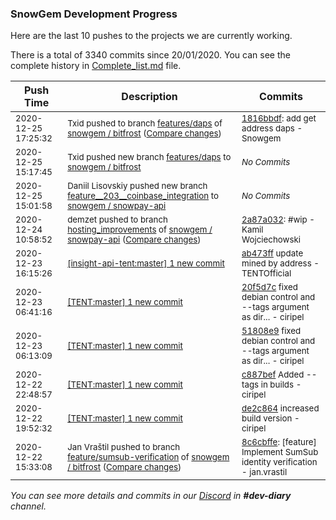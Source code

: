 
### SnowGem Development Progress

Here are the last 10 pushes to the projects we are currently working.

There is a total of 3340 commits since 20/01/2020. You can see the complete history in
 [Complete_list.md](Complete_list.md) file.

| Push Time | Description | Commits |
| --- | --- | --- |
| <sub>2020-12-25 17:25:32</sub> | <sub>Txid pushed to branch [features/daps](https://gitlab.com/snowgem/bitfrost/commits/features/daps) of [snowgem / bitfrost](https://gitlab.com/snowgem/bitfrost) ([Compare changes](https://gitlab.com/snowgem/bitfrost/compare/4ce4325da0c61654d5c18d453d58d4b0112dafa4...1816bbdf29cc9589343d1ea5c115bc7ee4a8bd6e))</sub> | <sub>[1816bbdf](https://gitlab.com/snowgem/bitfrost/-/commit/1816bbdf29cc9589343d1ea5c115bc7ee4a8bd6e): add get address daps - Snowgem</sub> |
| <sub>2020-12-25 15:17:45</sub> | <sub>Txid pushed new branch [features/daps](https://gitlab.com/snowgem/bitfrost/commits/features/daps) to [snowgem / bitfrost](https://gitlab.com/snowgem/bitfrost)</sub> | <sub>_No Commits_</sub> |
| <sub>2020-12-25 15:01:58</sub> | <sub>Daniil Lisovskiy pushed new branch [feature\_\_203\_\_coinbase\_integration](https://gitlab.com/snowgem/snowpay-api/commits/feature__203__coinbase_integration) to [snowgem / snowpay\-api](https://gitlab.com/snowgem/snowpay-api)</sub> | <sub>_No Commits_</sub> |
| <sub>2020-12-24 10:58:52</sub> | <sub>demzet pushed to branch [hosting\_improvements](https://gitlab.com/snowgem/snowpay-api/commits/hosting_improvements) of [snowgem / snowpay\-api](https://gitlab.com/snowgem/snowpay-api) ([Compare changes](https://gitlab.com/snowgem/snowpay-api/compare/2ac3f99a7cfc3b26ec2fc847df090fa8d076b3f4...2a87a032d0218adf88ee75d4617c28596841cb09))</sub> | <sub>[2a87a032](https://gitlab.com/snowgem/snowpay-api/-/commit/2a87a032d0218adf88ee75d4617c28596841cb09): #wip - Kamil Wojciechowski</sub> |
| <sub>2020-12-23 16:15:26</sub> | <sub>[[insight-api-tent:master] 1 new commit](https://github.com/TENTOfficial/insight-api-tent/commit/ab473ff2cb3bb062e4fc482e88969cb5cb214d43)</sub> | <sub>[ab473ff](https://github.com/TENTOfficial/insight-api-tent/commit/ab473ff2cb3bb062e4fc482e88969cb5cb214d43) update mined by address - TENTOfficial</sub> |
| <sub>2020-12-23 06:41:16</sub> | <sub>[[TENT:master] 1 new commit](https://github.com/TENTOfficial/TENT/commit/20f5d7c5c4bb0540a8bae77fee735e3447e64344)</sub> | <sub>[20f5d7c](https://github.com/TENTOfficial/TENT/commit/20f5d7c5c4bb0540a8bae77fee735e3447e64344) fixed debian control and --tags argument as dir... - ciripel</sub> |
| <sub>2020-12-23 06:13:09</sub> | <sub>[[TENT:master] 1 new commit](https://github.com/TENTOfficial/TENT/commit/51808e9896a5d4f271f06678bcbe856d4925d6e2)</sub> | <sub>[51808e9](https://github.com/TENTOfficial/TENT/commit/51808e9896a5d4f271f06678bcbe856d4925d6e2) fixed debian control and --tags argument as dir... - ciripel</sub> |
| <sub>2020-12-22 22:48:57</sub> | <sub>[[TENT:master] 1 new commit](https://github.com/TENTOfficial/TENT/commit/c887bef14d6365ce62caf5e5a83fbff04d073e54)</sub> | <sub>[c887bef](https://github.com/TENTOfficial/TENT/commit/c887bef14d6365ce62caf5e5a83fbff04d073e54) Added --tags in builds - ciripel</sub> |
| <sub>2020-12-22 19:52:32</sub> | <sub>[[TENT:master] 1 new commit](https://github.com/TENTOfficial/TENT/commit/de2c864b2ea0d95352f50d5d1b20f98d4a9cb3c0)</sub> | <sub>[de2c864](https://github.com/TENTOfficial/TENT/commit/de2c864b2ea0d95352f50d5d1b20f98d4a9cb3c0) increased build version - ciripel</sub> |
| <sub>2020-12-22 15:33:08</sub> | <sub>Jan Vraštil pushed to branch [feature/sumsub\-verification](https://gitlab.com/snowgem/bitfrost/commits/feature/sumsub-verification) of [snowgem / bitfrost](https://gitlab.com/snowgem/bitfrost) ([Compare changes](https://gitlab.com/snowgem/bitfrost/compare/6fcc2d8cae514fe84c76e88f5773c34b95910f7a...8c6cbffe29ed5a1fdd08a95c330d32e05cf6bf98))</sub> | <sub>[8c6cbffe](https://gitlab.com/snowgem/bitfrost/-/commit/8c6cbffe29ed5a1fdd08a95c330d32e05cf6bf98): [feature] Implement SumSub identity verification - jan.vrastil</sub> |

_You can see more details and commits in our [Discord](https://discord.gg/zumGnbg) in **#dev-diary** channel._
